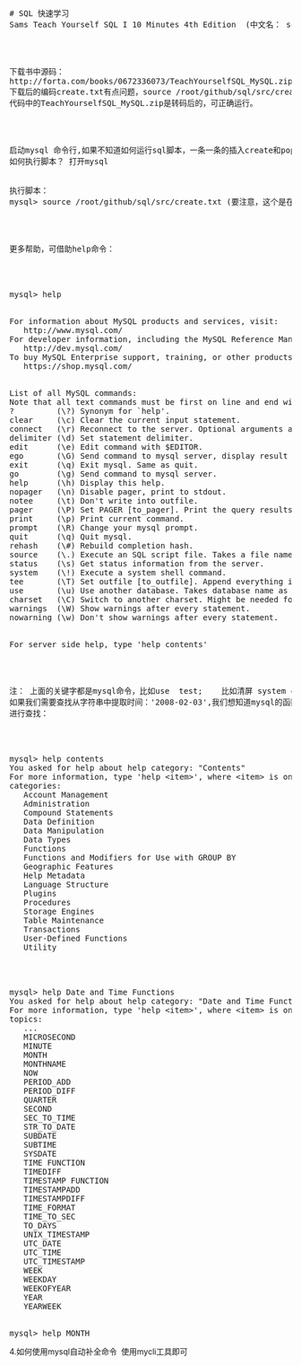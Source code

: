 <pre name="code" class="html"># SQL 快速学习
Sams Teach Yourself SQL I 10 Minutes 4th Edition &nbsp;(中文名： sql 必知必会（4th）)




下载书中源码：
http://forta.com/books/0672336073/TeachYourselfSQL_MySQL.zip
下载后的编码create.txt有点问题，source /root/github/sql/src/create.txt不成功，可用notepad++ 修改编码为utf-8
代码中的TeachYourselfSQL_MySQL.zip是转码后的，可正确运行。




启动mysql 命令行,如果不知道如何运行sql脚本，一条一条的插入create和populate语句即可。
如何执行脚本？ 打开mysql&nbsp;


执行脚本：
mysql&gt; source /root/github/sql/src/create.txt (要注意，这个是在mysql登录进去的命令行中，而不是直接在linux的命令行下执行!)




更多帮助，可借助help命令：




mysql&gt; help


For information about MySQL products and services, visit:
&nbsp; &nbsp;http://www.mysql.com/
For developer information, including the MySQL Reference Manual, visit:
&nbsp; &nbsp;http://dev.mysql.com/
To buy MySQL Enterprise support, training, or other products, visit:
&nbsp; &nbsp;https://shop.mysql.com/


List of all MySQL commands:
Note that all text commands must be first on line and end with ';'
? &nbsp; &nbsp; &nbsp; &nbsp; (\?) Synonym for `help'.
clear &nbsp; &nbsp; (\c) Clear the current input statement.
connect &nbsp; (\r) Reconnect to the server. Optional arguments are db and host.
delimiter (\d) Set statement delimiter.
edit &nbsp; &nbsp; &nbsp;(\e) Edit command with $EDITOR.
ego &nbsp; &nbsp; &nbsp; (\G) Send command to mysql server, display result vertically.
exit &nbsp; &nbsp; &nbsp;(\q) Exit mysql. Same as quit.
go &nbsp; &nbsp; &nbsp; &nbsp;(\g) Send command to mysql server.
help &nbsp; &nbsp; &nbsp;(\h) Display this help.
nopager &nbsp; (\n) Disable pager, print to stdout.
notee &nbsp; &nbsp; (\t) Don't write into outfile.
pager &nbsp; &nbsp; (\P) Set PAGER [to_pager]. Print the query results via PAGER.
print &nbsp; &nbsp; (\p) Print current command.
prompt &nbsp; &nbsp;(\R) Change your mysql prompt.
quit &nbsp; &nbsp; &nbsp;(\q) Quit mysql.
rehash &nbsp; &nbsp;(\#) Rebuild completion hash.
source &nbsp; &nbsp;(\.) Execute an SQL script file. Takes a file name as an argument.
status &nbsp; &nbsp;(\s) Get status information from the server.
system &nbsp; &nbsp;(\!) Execute a system shell command.
tee &nbsp; &nbsp; &nbsp; (\T) Set outfile [to_outfile]. Append everything into given outfile.
use &nbsp; &nbsp; &nbsp; (\u) Use another database. Takes database name as argument.
charset &nbsp; (\C) Switch to another charset. Might be needed for processing binlog with multi-byte charsets.
warnings &nbsp;(\W) Show warnings after every statement.
nowarning (\w) Don't show warnings after every statement.


For server side help, type 'help contents'




注： 上面的关键字都是mysql命令，比如use &nbsp;test; &nbsp; &nbsp;比如清屏 system clear
如果我们需要查找从字符串中提取时间：'2008-02-03',我们想知道mysql的函数集
进行查找：




mysql&gt; help contents
You asked for help about help category: &quot;Contents&quot;
For more information, type 'help &lt;item&gt;', where &lt;item&gt; is one of the following
categories:
&nbsp; &nbsp;Account Management
&nbsp; &nbsp;Administration
&nbsp; &nbsp;Compound Statements
&nbsp; &nbsp;Data Definition
&nbsp; &nbsp;Data Manipulation
&nbsp; &nbsp;Data Types
&nbsp; &nbsp;Functions
&nbsp; &nbsp;Functions and Modifiers for Use with GROUP BY
&nbsp; &nbsp;Geographic Features
&nbsp; &nbsp;Help Metadata
&nbsp; &nbsp;Language Structure
&nbsp; &nbsp;Plugins
&nbsp; &nbsp;Procedures
&nbsp; &nbsp;Storage Engines
&nbsp; &nbsp;Table Maintenance
&nbsp; &nbsp;Transactions
&nbsp; &nbsp;User-Defined Functions
&nbsp; &nbsp;Utility




mysql&gt; help Date and Time Functions
You asked for help about help category: &quot;Date and Time Functions&quot;
For more information, type 'help &lt;item&gt;', where &lt;item&gt; is one of the following
topics:
&nbsp; &nbsp;...
&nbsp; &nbsp;MICROSECOND
&nbsp; &nbsp;MINUTE
&nbsp; &nbsp;MONTH
&nbsp; &nbsp;MONTHNAME
&nbsp; &nbsp;NOW
&nbsp; &nbsp;PERIOD_ADD
&nbsp; &nbsp;PERIOD_DIFF
&nbsp; &nbsp;QUARTER
&nbsp; &nbsp;SECOND
&nbsp; &nbsp;SEC_TO_TIME
&nbsp; &nbsp;STR_TO_DATE
&nbsp; &nbsp;SUBDATE
&nbsp; &nbsp;SUBTIME
&nbsp; &nbsp;SYSDATE
&nbsp; &nbsp;TIME FUNCTION
&nbsp; &nbsp;TIMEDIFF
&nbsp; &nbsp;TIMESTAMP FUNCTION
&nbsp; &nbsp;TIMESTAMPADD
&nbsp; &nbsp;TIMESTAMPDIFF
&nbsp; &nbsp;TIME_FORMAT
&nbsp; &nbsp;TIME_TO_SEC
&nbsp; &nbsp;TO_DAYS
&nbsp; &nbsp;UNIX_TIMESTAMP
&nbsp; &nbsp;UTC_DATE
&nbsp; &nbsp;UTC_TIME
&nbsp; &nbsp;UTC_TIMESTAMP
&nbsp; &nbsp;WEEK
&nbsp; &nbsp;WEEKDAY
&nbsp; &nbsp;WEEKOFYEAR
&nbsp; &nbsp;YEAR
&nbsp; &nbsp;YEARWEEK


mysql&gt; help MONTH
</pre>

4.如何使用mysql自动补全命令
  使用mycli工具即可
